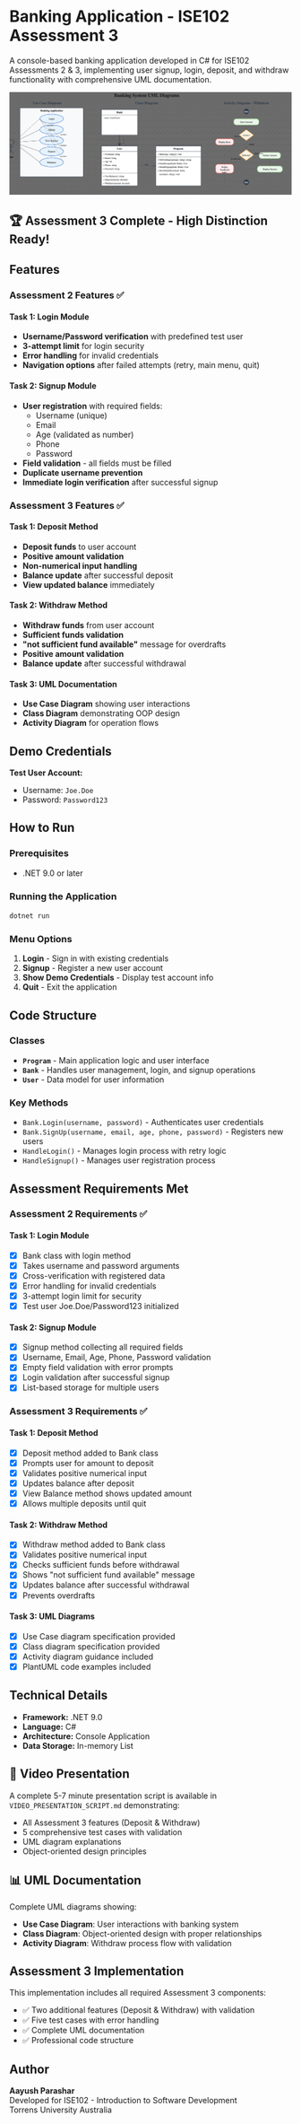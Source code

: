 # Banking Application - ISE102 Assessment 3

A console-based banking application developed in C# for ISE102 Assessments 2 & 3, implementing user signup, login, deposit, and withdraw functionality with comprehensive UML documentation.

![UML Diagrams](UML.png)

## 🏆 Assessment 3 Complete - High Distinction Ready!

## Features

### Assessment 2 Features ✅
#### Task 1: Login Module
- **Username/Password verification** with predefined test user
- **3-attempt limit** for login security
- **Error handling** for invalid credentials
- **Navigation options** after failed attempts (retry, main menu, quit)

#### Task 2: Signup Module
- **User registration** with required fields:
  - Username (unique)
  - Email
  - Age (validated as number)
  - Phone
  - Password
- **Field validation** - all fields must be filled
- **Duplicate username prevention**
- **Immediate login verification** after successful signup

### Assessment 3 Features ✅
#### Task 1: Deposit Method
- **Deposit funds** to user account
- **Positive amount validation**
- **Non-numerical input handling**
- **Balance update** after successful deposit
- **View updated balance** immediately

#### Task 2: Withdraw Method
- **Withdraw funds** from user account
- **Sufficient funds validation**
- **"not sufficient fund available"** message for overdrafts
- **Positive amount validation**
- **Balance update** after successful withdrawal

#### Task 3: UML Documentation
- **Use Case Diagram** showing user interactions
- **Class Diagram** demonstrating OOP design
- **Activity Diagram** for operation flows

## Demo Credentials

**Test User Account:**
- Username: `Joe.Doe`
- Password: `Password123`

## How to Run

### Prerequisites
- .NET 9.0 or later

### Running the Application
```bash
dotnet run
```

### Menu Options
1. **Login** - Sign in with existing credentials
2. **Signup** - Register a new user account
3. **Show Demo Credentials** - Display test account info
4. **Quit** - Exit the application

## Code Structure

### Classes
- **`Program`** - Main application logic and user interface
- **`Bank`** - Handles user management, login, and signup operations
- **`User`** - Data model for user information

### Key Methods
- `Bank.Login(username, password)` - Authenticates user credentials
- `Bank.SignUp(username, email, age, phone, password)` - Registers new users
- `HandleLogin()` - Manages login process with retry logic
- `HandleSignup()` - Manages user registration process

## Assessment Requirements Met

### Assessment 2 Requirements ✅
#### Task 1: Login Module
- [x] Bank class with login method
- [x] Takes username and password arguments
- [x] Cross-verification with registered data
- [x] Error handling for invalid credentials
- [x] 3-attempt login limit for security
- [x] Test user Joe.Doe/Password123 initialized

#### Task 2: Signup Module
- [x] Signup method collecting all required fields
- [x] Username, Email, Age, Phone, Password validation
- [x] Empty field validation with error prompts
- [x] Login validation after successful signup
- [x] List-based storage for multiple users

### Assessment 3 Requirements ✅
#### Task 1: Deposit Method
- [x] Deposit method added to Bank class
- [x] Prompts user for amount to deposit
- [x] Validates positive numerical input
- [x] Updates balance after deposit
- [x] View Balance method shows updated amount
- [x] Allows multiple deposits until quit

#### Task 2: Withdraw Method
- [x] Withdraw method added to Bank class
- [x] Validates positive numerical input
- [x] Checks sufficient funds before withdrawal
- [x] Shows "not sufficient fund available" message
- [x] Updates balance after successful withdrawal
- [x] Prevents overdrafts

#### Task 3: UML Diagrams
- [x] Use Case diagram specification provided
- [x] Class diagram specification provided
- [x] Activity diagram guidance included
- [x] PlantUML code examples included

## Technical Details
- **Framework:** .NET 9.0
- **Language:** C# 
- **Architecture:** Console Application
- **Data Storage:** In-memory List<User>

## 🎥 Video Presentation

A complete 5-7 minute presentation script is available in `VIDEO_PRESENTATION_SCRIPT.md` demonstrating:
- All Assessment 3 features (Deposit & Withdraw)
- 5 comprehensive test cases with validation
- UML diagram explanations
- Object-oriented design principles

## 📊 UML Documentation

Complete UML diagrams showing:
- **Use Case Diagram**: User interactions with banking system
- **Class Diagram**: Object-oriented design with proper relationships
- **Activity Diagram**: Withdraw process flow with validation

## Assessment 3 Implementation

This implementation includes all required Assessment 3 components:
- ✅ Two additional features (Deposit & Withdraw) with validation
- ✅ Five test cases with error handling
- ✅ Complete UML documentation
- ✅ Professional code structure

## Author
**Aayush Parashar**  
Developed for ISE102 - Introduction to Software Development  
Torrens University Australia 
